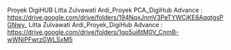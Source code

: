 Proyek DigiHUB 
Litta Zulvawati Ardi_Proyek PCA_DigiHub Advance : https://drive.google.com/drive/folders/194NqxJnmV3PeTYWCjKE8AqqtgsPGNwy_
Litta Zulvawati Ardi_Proyek_DigiHub Advance : https://drive.google.com/drive/folders/1qo5ui6tM0V_CnmB-wWNiPFwrzGWLSxM5
